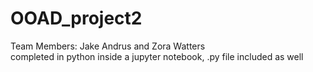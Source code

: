 # OOAD_project2

Team Members: Jake Andrus and Zora Watters  
completed in python inside a jupyter notebook, .py file included as well
